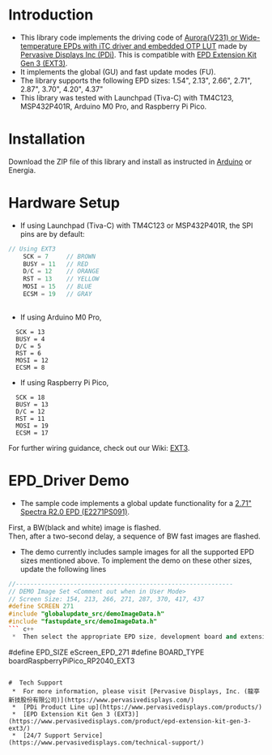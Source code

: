 # Introduction
 *  This library code implements the driving code of [Aurora(V231) or Wide-temperature EPDs with iTC driver and embedded OTP LUT](https://www.pervasivedisplays.com/products/) made by [Pervasive Displays Inc (PDi)](https://www.pervasivedisplays.com/). This is compatible with [EPD Extension Kit Gen 3 (EXT3)](https://www.pervasivedisplays.com/product/epd-extension-kit-gen-3-ext3/).
 *  It implements the global (GU) and fast update modes (FU).
 *  The library supports the following EPD sizes: 1.54", 2.13", 2.66", 2.71", 2.87", 3.70", 4.20", 4.37"
 *  This library was tested with Launchpad (Tiva-C) with TM4C123, MSP432P401R, Arduino M0 Pro, and Raspberry Pi Pico.

# Installation
  Download the ZIP file of this library and install as instructed in [Arduino](https://www.arduino.cc/en/guide/libraries) or Energia.

# Hardware Setup
 *  If using Launchpad (Tiva-C) with TM4C123 or MSP432P401R, the SPI pins are by default:
``` c++
// Using EXT3
    SCK = 7     // BROWN
    BUSY = 11   // RED
    D/C = 12    // ORANGE
    RST = 13    // YELLOW
    MOSI = 15   // BLUE
    ECSM = 19   // GRAY
    
 ```
 *  If using Arduino M0 Pro,
  ```
    SCK = 13 
    BUSY = 4  
    D/C = 5
    RST = 6
    MOSI = 12
    ECSM = 8
 ```
  *  If using Raspberry Pi Pico,
  ```
    SCK = 18 
    BUSY = 13  
    D/C = 12
    RST = 11
    MOSI = 19
    ECSM = 17
 ```
For further wiring guidance, check out our Wiki: [EXT3](https://docs.pervasivedisplays.com/epd-usage/development-kits/ext3-1).

# EPD_Driver Demo
 *  The sample code implements a global update functionality for a [2.71" Spectra R2.0 EPD (E2271PS091)](https://www.pervasivedisplays.com/product/2-71-e-ink-displays//).  
 
 First, a BW(black and white) image is flashed.  
  Then, after a two-second delay, a sequence of BW fast images are flashed.  
  
 *  The demo currently includes sample images for all the supported EPD sizes mentioned above. To implement the demo on these other sizes, update the following lines
``` c++
//------------------------------------------------------------
// DEMO Image Set <Comment out when in User Mode>
// Screen Size: 154, 213, 266, 271, 287, 370, 417, 437
#define SCREEN 271
#include "globalupdate_src/demoImageData.h"
#include "fastupdate_src/demoImageData.h"
``` c++
 *  Then select the appropriate EPD size, development board and extension kit:
```
#define EPD_SIZE eScreen_EPD_271
#define BOARD_TYPE boardRaspberryPiPico_RP2040_EXT3
```

#  Tech Support
 *  For more information, please visit [Pervasive Displays, Inc. (龍亭新技股份有限公司)](https://www.pervasivedisplays.com/)
 *  [PDi Product Line up](https://www.pervasivedisplays.com/products/)
 *  [EPD Extension Kit Gen 3 (EXT3)](https://www.pervasivedisplays.com/product/epd-extension-kit-gen-3-ext3/)
 *  [24/7 Support Service](https://www.pervasivedisplays.com/technical-support/)

